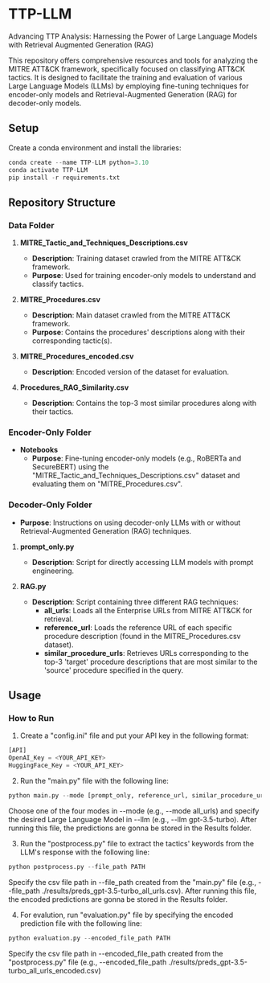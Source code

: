 # TTP-LLM
Advancing TTP Analysis: Harnessing the Power of Large Language Models with Retrieval Augmented Generation (RAG)

This repository offers comprehensive resources and tools for analyzing the MITRE ATT&CK framework, specifically focused on classifying ATT&CK tactics. It is designed to facilitate the training and evaluation of various Large Language Models (LLMs) by employing fine-tuning techniques for encoder-only models and Retrieval-Augmented Generation (RAG) for decoder-only models.

## Setup
Create a conda environment and install the libraries:
```python
conda create --name TTP-LLM python=3.10
conda activate TTP-LLM
pip install -r requirements.txt
```

## Repository Structure

### Data Folder

1. **MITRE_Tactic_and_Techniques_Descriptions.csv**
   - **Description**: Training dataset crawled from the MITRE ATT&CK framework.
   - **Purpose**: Used for training encoder-only models to understand and classify tactics.

2. **MITRE_Procedures.csv**
   - **Description**: Main dataset crawled from the MITRE ATT&CK framework.
   - **Purpose**: Contains the procedures' descriptions along with their corresponding tactic(s).

3. **MITRE_Procedures_encoded.csv**
   - **Description**: Encoded version of the dataset for evaluation.

4. **Procedures_RAG_Similarity.csv**
   - **Description**: Contains the top-3 most similar procedures along with their tactics.

### Encoder-Only Folder

- **Notebooks**
  - **Purpose**: Fine-tuning encoder-only models (e.g., RoBERTa and SecureBERT) using the "MITRE_Tactic_and_Techniques_Descriptions.csv" dataset and evaluating them on "MITRE_Procedures.csv".

### Decoder-Only Folder

- **Purpose**: Instructions on using decoder-only LLMs with or without Retrieval-Augmented Generation (RAG) techniques.


1. **prompt_only.py**
   - **Description**: Script for directly accessing LLM models with prompt engineering.

2. **RAG.py**
   - **Description**: Script containing three different RAG techniques:
     - **all_urls**: Loads all the Enterprise URLs from MITRE ATT&CK for retrieval.
     - **reference_url**: Loads the reference URL of each specific procedure description (found in the MITRE_Procedures.csv dataset).
     - **similar_procedure_urls**: Retrieves URLs corresponding to the top-3 'target' procedure descriptions that are most similar to the 'source' procedure specified in the query.

## Usage

### How to Run

1) Create a "config.ini" file and put your API key in the following format:
```python
[API]
OpenAI_Key = <YOUR_API_KEY>
HuggingFace_Key = <YOUR_API_KEY>

```
2) Run the "main.py" file with the following line:
```python
python main.py --mode [prompt_only, reference_url, similar_procedure_urls, all_urls] --llm [LLM]
```
Choose one of the four modes in --mode (e.g., --mode all_urls) and specify the desired Large Language Model in --llm (e.g., --llm gpt-3.5-turbo). After running this file, the predictions are gonna be stored in the Results folder.


3) Run the "postprocess.py" file to extract the tactics' keywords from the LLM's response with the following line:
```python
python postprocess.py --file_path PATH
```
Specify the csv file path in --file_path created from the "main.py" file (e.g., --file_path ./results/preds_gpt-3.5-turbo_all_urls.csv). After running this file, the encoded predictions are gonna be stored in the Results folder.

4) For evalution, run "evaluation.py" file by specifying the encoded prediction file with the following line:
```python
python evaluation.py --encoded_file_path PATH
```
Specify the csv file path in --encoded_file_path created from the "postprocess.py" file (e.g., --encoded_file_path ./results/preds_gpt-3.5-turbo_all_urls_encoded.csv)


